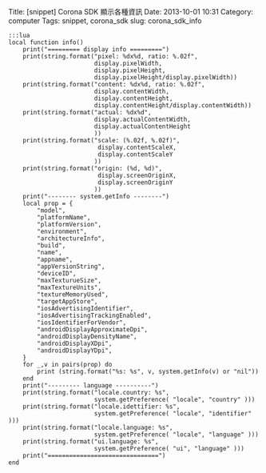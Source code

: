Title: [snippet] Corona SDK 顯示各種資訊
Date: 2013-10-01 10:31
Category: computer
Tags: snippet, corona_sdk
slug: corona_sdk_info


    :::lua
    local function info()
        print("========= display info =========")
        print(string.format("pixel: %dx%d, ratio: %.02f", 
                            display.pixelWidth,
                            display.pixelHeight,
                            display.pixelHeight/display.pixelWidth))
        print(string.format("content: %dx%d, ratio: %.02f", 
                            display.contentWidth,
                            display.contentHeight,
                            display.contentHeight/display.contentWidth))
        print(string.format("actual: %dx%d",
                            display.actualContentWidth,
                            display.actualContentHeight
                            ))
        print(string.format("scale: (%.02f, %.02f)",
                             display.contentScaleX,
                             display.contentScaleY
                            ))
        print(string.format("origin: (%d, %d)",
                             display.screenOriginX,
                             display.screenOriginY
                            ))
        print("-------- system.getInfo --------")
        local prop = {
            "model",
            "platformName",
            "platformVersion",
            "environment",
            "architectureInfo",
            "build",
            "name",
            "appname",
            "appVersionString",
            "deviceID",
            "maxTexturueSize",
            "maxTextureUnits",
            "textureMemoryUsed",
            "targetAppStore",
            "iosAdvertisingIdentifier",
            "iosAdvertisingTrackingEnabled",
            "iosIdentifierForVendor",
            "androidDisplayApproximateDpi",
            "androidDisplayDensityName",
            "androidDisplayXDpi",
            "androidDisplayYDpi",
        }
        for _,v in pairs(prop) do
            print (string.format("%s: %s", v, system.getInfo(v) or "nil"))
        end
        print("--------- language ----------")
        print(string.format("locale.country: %s", 
                            system.getPreference( "locale", "country" )))
        print(string.format("locale.idettifier: %s",
                            system.getPreference( "locale", "identifier" )))
        print(string.format("locale.language: %s",
                            system.getPreference( "locale", "language" )))
        print(string.format("ui.language: %s",
                            system.getPreference( "ui", "language" )))
        print("===============================")
    end
